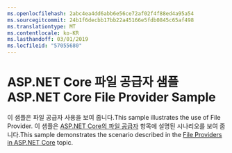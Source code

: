 ```yaml
---
ms.openlocfilehash: 2abc4ea4dd6abb6e56ce72af02f4f88ed4a95a54
ms.sourcegitcommit: 24b1f6decbb17bb22a45166e5fdb0845c65af498
ms.translationtype: MT
ms.contentlocale: ko-KR
ms.lasthandoff: 03/01/2019
ms.locfileid: "57055680"
---
```

# <a name="aspnet-core-file-provider-sample"></a><span data-ttu-id="b2e21-101">ASP.NET Core 파일 공급자 샘플</span><span class="sxs-lookup"><span data-stu-id="b2e21-101">ASP.NET Core File Provider Sample</span></span>

<span data-ttu-id="b2e21-102">이 샘플은 파일 공급자 사용을 보여 줍니다.</span><span class="sxs-lookup"><span data-stu-id="b2e21-102">This sample illustrates the use of File Provider.</span></span> <span data-ttu-id="b2e21-103">이 샘플은 [ASP.NET Core의 파일 공급자](https://docs.microsoft.com/aspnet/core/fundamentals/file-providers) 항목에 설명된 시나리오를 보여 줍니다.</span><span class="sxs-lookup"><span data-stu-id="b2e21-103">This sample demonstrates the scenario described in the [File Providers in ASP.NET Core](https://docs.microsoft.com/aspnet/core/fundamentals/file-providers) topic.</span></span>
